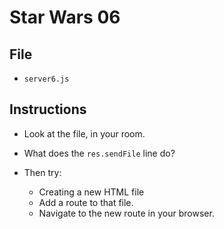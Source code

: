 # Star Wars 06

## File

* `server6.js`

## Instructions

* Look at the file, in your room. 

* What does the `res.sendFile` line do? 

* Then try:
    * Creating a new HTML file
    * Add a route to that file.
    * Navigate to the new route in your browser.
